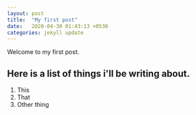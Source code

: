 ```yaml
---
layout: post
title:  "My first post"
date:   2020-04-30 01:43:13 +0530
categories: jekyll update
---
```

Welcome to my first post.

## Here is a list of things i'll be writing about.

1. This
1. That
1. Other thing